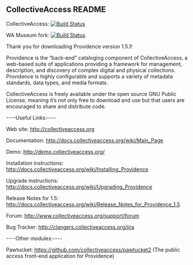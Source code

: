 CollectiveAccess README
-----------------------

CollectiveAccess: [![Build Status](https://secure.travis-ci.org/collectiveaccess/providence.png?branch=develop)](http://travis-ci.org/collectiveaccess/providence)

WA Museum fork: [![Build Status](https://secure.travis-ci.org/wamuseum/providence.png?branch=develop)](http://travis-ci.org/wamuseum/providence)

Thank you for downloading Providence version 1.5.1! 
 
Providence is the “back-end” cataloging component of CollectiveAccess, a web-based suite of applications providing a framework for management, description, and discovery of complex digital and physical collections.  Providence is highly configurable and supports a variety of metadata standards, data types, and media formats.  

CollectiveAccess is freely available under the open source GNU Public License, meaning it’s not only free to download and use but that users are encouraged to share and distribute code.


----Useful Links:----

   Web site: http://collectiveaccess.org
   
   Documentation: http://docs.collectiveaccess.org/wiki/Main_Page
   
   Demo: http://demo.collectiveaccess.org/

   Installation instructions: http://docs.collectiveaccess.org/wiki/Installing_Providence

   Upgrade instructions: http://docs.collectiveaccess.org/wiki/Upgrading_Providence

   Release Notes for 1.5:  http://docs.collectiveaccess.org/wiki/Release_Notes_for_Providence_1.5

   Forum: http://www.collectiveaccess.org/support/forum

   Bug Tracker: http://clangers.collectiveaccess.org/jira


----Other modules:----

   Pawtucket: https://github.com/collectiveaccess/pawtucket2 (The public access front-end application for Providence)
